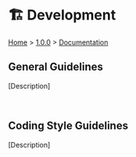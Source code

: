 
<h1>🏗️ Development</h1>

<p><a href="../../../README.md">Home</a> > <a href="../../index.md">1.0.0</a> > <a href="../index.md">Documentation</a></p>


<h2>General Guidelines</h2>

<p>[Description]</p>


</br>

<h2>Coding Style Guidelines</h2>

<p>[Description]</p>
